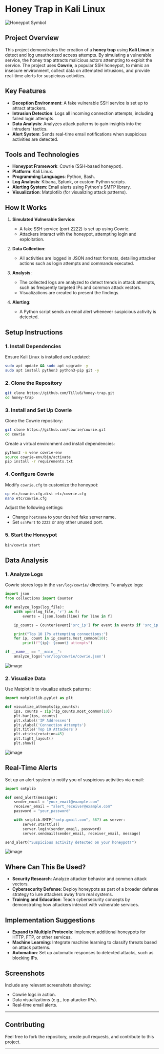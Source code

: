 
# Honey Trap in Kali Linux

![Honeypot Symbol](5c1c5720-1900-4ac6-94fc-33026157e95d.webp)


## Project Overview
This project demonstrates the creation of a **honey trap** using **Kali Linux** to detect and log unauthorized access attempts. By simulating a vulnerable service, the honey trap attracts malicious actors attempting to exploit the service. The project uses **Cowrie**, a popular SSH honeypot, to mimic an insecure environment, collect data on attempted intrusions, and provide real-time alerts for suspicious activities.

## Key Features
- **Deception Environment**: A fake vulnerable SSH service is set up to attract attackers.
- **Intrusion Detection**: Logs all incoming connection attempts, including failed login attempts.
- **Data Analysis**: Analyzes attack patterns to gain insights into the intruders' tactics.
- **Alert System**: Sends real-time email notifications when suspicious activities are detected.

## Tools and Technologies
- **Honeypot Framework**: Cowrie (SSH-based honeypot).
- **Platform**: Kali Linux.
- **Programming Languages**: Python, Bash.
- **Log Analysis**: Kibana, Splunk, or custom Python scripts.
- **Alerting System**: Email alerts using Python's SMTP library.
- **Visualization**: Matplotlib (for visualizing attack patterns).

## How It Works
1. **Simulated Vulnerable Service**:
   - A fake SSH service (port 2222) is set up using Cowrie.
   - Attackers interact with the honeypot, attempting login and exploitation.

2. **Data Collection**:
   - All activities are logged in JSON and text formats, detailing attacker actions such as login attempts and commands executed.

3. **Analysis**:
   - The collected logs are analyzed to detect trends in attack attempts, such as frequently targeted IPs and common attack vectors.
   - Visualizations are created to present the findings.

4. **Alerting**:
   - A Python script sends an email alert whenever suspicious activity is detected.

## Setup Instructions
### 1. Install Dependencies
Ensure Kali Linux is installed and updated:
```bash
sudo apt update && sudo apt upgrade -y
sudo apt install python3 python3-pip git -y
```

### 2. Clone the Repository
```bash
git clone https://github.com/Tillu6/honey-trap.git
cd honey-trap
```

### 3. Install and Set Up Cowrie
Clone the Cowrie repository:
```bash
git clone https://github.com/cowrie/cowrie.git
cd cowrie
```

Create a virtual environment and install dependencies:
```bash
python3 -m venv cowrie-env
source cowrie-env/bin/activate
pip install -r requirements.txt
```

### 4. Configure Cowrie
Modify `cowrie.cfg` to customize the honeypot:
```bash
cp etc/cowrie.cfg.dist etc/cowrie.cfg
nano etc/cowrie.cfg
```
Adjust the following settings:
- Change `hostname` to your desired fake server name.
- Set `sshPort` to `2222` or any other unused port.

### 5. Start the Honeypot
```bash
bin/cowrie start
```

## Data Analysis
### 1. Analyze Logs
Cowrie stores logs in the `var/log/cowrie/` directory. To analyze logs:
```python
import json
from collections import Counter

def analyze_logs(log_file):
    with open(log_file, 'r') as f:
        events = [json.loads(line) for line in f]

    ip_counts = Counter(event['src_ip'] for event in events if 'src_ip' in event)

    print("Top 10 IPs attempting connections:")
    for ip, count in ip_counts.most_common(10):
        print(f"{ip}: {count} attempts")

if __name__ == "__main__":
    analyze_logs('var/log/cowrie/cowrie.json')
```
![image](https://github.com/user-attachments/assets/fdec5716-d285-4867-b13e-dd551cec17f2)

### 2. Visualize Data
Use Matplotlib to visualize attack patterns:
```python
import matplotlib.pyplot as plt

def visualize_attempts(ip_counts):
    ips, counts = zip(*ip_counts.most_common(10))
    plt.bar(ips, counts)
    plt.xlabel('IP Addresses')
    plt.ylabel('Connection Attempts')
    plt.title('Top 10 Attackers')
    plt.xticks(rotation=45)
    plt.tight_layout()
    plt.show()
```
![image](https://github.com/user-attachments/assets/20e42f7c-bd9b-441e-bbde-c44c2ef5f290)

## Real-Time Alerts
Set up an alert system to notify you of suspicious activities via email:
```python
import smtplib

def send_alert(message):
    sender_email = "your_email@example.com"
    receiver_email = "alert_receiver@example.com"
    password = "your_password"

    with smtplib.SMTP("smtp.gmail.com", 587) as server:
        server.starttls()
        server.login(sender_email, password)
        server.sendmail(sender_email, receiver_email, message)

send_alert("Suspicious activity detected on your honeypot!")
```
![image](https://github.com/user-attachments/assets/b462a07f-a792-4847-9de9-41b6333765af)

## Where Can This Be Used?
- **Security Research**: Analyze attacker behavior and common attack vectors.
- **Cybersecurity Defense**: Deploy honeypots as part of a broader defense strategy to lure attackers away from real systems.
- **Training and Education**: Teach cybersecurity concepts by demonstrating how attackers interact with vulnerable services.

## Implementation Suggestions
- **Expand to Multiple Protocols**: Implement additional honeypots for HTTP, FTP, or other services.
- **Machine Learning**: Integrate machine learning to classify threats based on attack patterns.
- **Automation**: Set up automatic responses to detected attacks, such as blocking IPs.

## Screenshots
Include any relevant screenshots showing:
- Cowrie logs in action.
- Data visualizations (e.g., top attacker IPs).
- Real-time email alerts.

---

## Contributing
Feel free to fork the repository, create pull requests, and contribute to this project.

---
